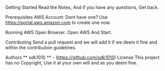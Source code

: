 Getting Started
Read the Notes, And if you have any questions, Get back.

Prerequisites
AWS Account: Dont have one? Use https://portal.aws.amazon.com to create one now.

Running AWS
Open Browser.
Open AWS And Start.

Contributing
Send a pull request and we will add it if we deem it fine and within the contribution guidelines.

Authors
** sdk1010 ** - (https://github.com/sdk1010)
License
This project has no Copyright, Use it at your own will and as you deem fine.

